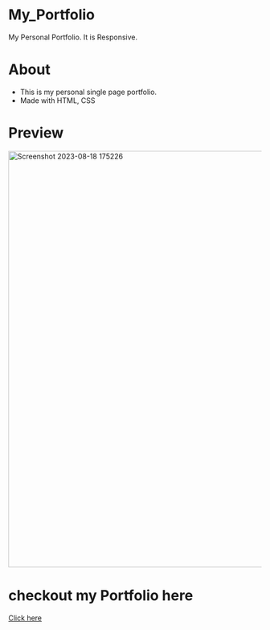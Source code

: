 # My_Portfolio
My Personal Portfolio. It is Responsive.

# About
- This is my personal single page portfolio.
- Made with HTML, CSS

# Preview
<img width="828" alt="Screenshot 2023-08-18 175226" src="https://github.com/akashD15/My_Portfolio/assets/109974358/853818ab-7294-4355-a498-476d77037da0">

# checkout my Portfolio here
[Click here](https://akash-port-folio.netlify.app/)
